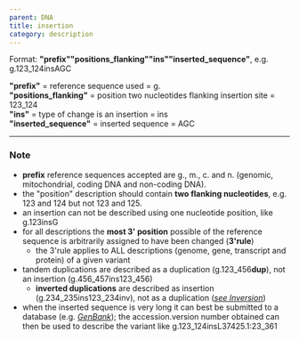 ```yaml
---
parent: DNA
title: insertion
category: description
---
```


Format: **"prefix""positions_flanking""ins""inserted_sequence"**,  e.g. g.123\_124insAGC

**"prefix"**  =  reference sequence used  =  g.<br>
**"positions_flanking"**  =  position two nucleotides flanking insertion site  =  123\_124<br>
**"ins"**  =  type of change is an insertion  =  ins<br> 
**"inserted_sequence"**  =  inserted sequence  =  AGC

---

### Note

*	**prefix** reference sequences accepted are g., m., c. and n. (genomic, mitochondrial, coding DNA and non-coding DNA).
*	the "position" description should contain **two flanking nucleotides**, e.g. 123 and 124 but not 123 and 125.
*	an insertion can not be described using one nucleotide position, like g.123insG
*	for all descriptions the **most 3' position** possible of the reference sequence is arbitrarily assigned to have been changed (**3'rule**)
	*	the 3'rule applies to ALL descriptions (genome, gene, transcript and protein) of a given variant
*	tandem duplications are described as a duplication (g.123\_456**dup**), not an insertion (g.456\_457ins123\_456)
	*	**inverted duplications** are described as insertion (g.234\_235ins123\_234inv), not as a duplication ([_see Inversion_](/recommendations/DNA/variant/inversion))
*	when the inserted sequence is very long it can best be submitted to a database (e.g. [_GenBank_](http://www.ncbi.nlm.nih.gov/genbank/submit/)); the accession.version number obtained can then be used to describe the variant like g.123\_124insL37425.1:23\_361 
